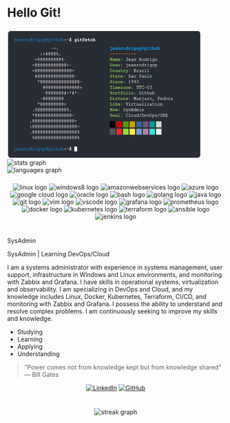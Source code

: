 # Hello Git!
<div align="center">
<a href="https://jeanrodrigop.github.io/jeanrodrigop/"><img align="left"  height="300" width="450" src="./img/gitfetch.png"></a>

###

<div align="left">
  <img src="https://github-readme-stats.vercel.app/api?username=jeanrodrigop&hide_title=false&hide_rank=false&show_icons=true&include_all_commits=true&count_private=true&disable_animations=false&theme=nord&locale=en&hide_border=false&order=0" height="145" alt="stats graph" /> <br>
  <img src="https://github-readme-stats.vercel.app/api/top-langs?username=jeanrodrigop&locale=en&hide_title=false&layout=compact&card_width=395&langs_count=6&theme=nord&hide_border=false&order=2" height="145" alt="languages graph"  />
</div>
</div>

###
<div align="center">
  <img src="https://cdn.jsdelivr.net/gh/devicons/devicon/icons/linux/linux-original.svg" height="30" width="35" alt="linux logo"  />
  <img src="https://cdn.jsdelivr.net/gh/devicons/devicon/icons/windows8/windows8-original.svg" height="30" width="35" alt="windows8 logo"  />
  <img src="https://cdn.jsdelivr.net/gh/devicons/devicon/icons/amazonwebservices/amazonwebservices-plain-wordmark.svg" height="30" width="35" alt="amazonwebservices logo"  />
  <img src="https://cdn.jsdelivr.net/gh/devicons/devicon/icons/azure/azure-original-wordmark.svg" height="30" width="35" alt="azure logo"  />
  <img src="https://cdn.jsdelivr.net/gh/devicons/devicon/icons/googlecloud/googlecloud-original.svg" height="30" width="35" alt="google cloud logo"  />
  <img src="https://cdn.jsdelivr.net/gh/devicons/devicon/icons/oracle/oracle-original.svg" height="30" width="35" alt="oracle logo"  />
  <img src="https://cdn.jsdelivr.net/gh/devicons/devicon/icons/bash/bash-original.svg" height="30" width="35" alt="bash logo"  />
  <img src="https://cdn.jsdelivr.net/gh/devicons/devicon/icons/go/go-original.svg" height="30" width="35" alt="golang logo"  />
  <img src="https://cdn.jsdelivr.net/gh/devicons/devicon/icons/java/java-original.svg" height="30" width="35" alt="java logo"  />
  <img src="https://cdn.jsdelivr.net/gh/devicons/devicon/icons/git/git-original.svg" height="30" width="35" alt="git logo"  />
  <img src="https://cdn.jsdelivr.net/gh/devicons/devicon/icons/vim/vim-plain.svg" height="30" width="35" alt="vim logo"  />  
  <img src="https://cdn.jsdelivr.net/gh/devicons/devicon/icons/vscode/vscode-original.svg" height="30" width="35" alt="vscode logo"  />
  <img src="https://cdn.jsdelivr.net/gh/devicons/devicon/icons/grafana/grafana-original.svg" height="30" width="35" alt="grafana logo"  />  
  <img src="https://cdn.jsdelivr.net/gh/devicons/devicon/icons/prometheus/prometheus-original.svg" height="30" width="35" alt="prometheus logo"  />
  <img src="https://cdn.jsdelivr.net/gh/devicons/devicon/icons/docker/docker-original.svg" height="35" width="35" alt="docker logo"  />
  <img src="https://cdn.jsdelivr.net/gh/devicons/devicon/icons/kubernetes/kubernetes-plain.svg" height="30" width="35" alt="kubernetes logo"  />  
  <img src="https://cdn.jsdelivr.net/gh/devicons/devicon/icons/terraform/terraform-original.svg" height="30" width="35" alt="terraform logo"  />
  <img src="https://cdn.jsdelivr.net/gh/devicons/devicon/icons/ansible/ansible-original-wordmark.svg" height="30" width="35" alt="ansible logo"  />
  <img src="https://cdn.jsdelivr.net/gh/devicons/devicon/icons/jenkins/jenkins-original.svg" height="30" width="35" alt="jenkins logo"  />
</div>
</table>

###

<h1></h1>

SysAdmin

SysAdmin | Learning DevOps/Cloud

I am a systems administrator with experience in systems management, user support, infrastructure in Windows and Linux environments, and monitoring with Zabbix and Grafana. I have skills in operational systems, virtualization and observability. I am specializing in DevOps and Cloud, and my knowledge includes Linux, Docker, Kubernetes, Terraform, CI/CD, and monitoring with Zabbix and Grafana. I possess the ability to understand and resolve complex problems. I am continuously seeking to improve my skills and knowledge.

- Studying
- Learning
- Applying
- Understanding

>"Power comes not from knowledge kept but from knowledge shared" ― Bill Gates

<div align="center">

[![LinkedIn](https://img.shields.io/badge/LinkedIn-0077B5?style=for-the-badge&logo=linkedin&logoColor=white)](https://www.linkedin.com/in/jeanrodrigop/)
[![GitHub](https://img.shields.io/badge/GitHub-100000?style=for-the-badge&logo=github&logoColor=white)](https://github.com/jeanrodrigop)

</div>

<h1></h1>

###

<div align="center">
  <img src="https://streak-stats.demolab.com?user=jeanrodrigop&locale=en&mode=daily&theme=nord&hide_border=false&border_radius=5&order=3" height="150" alt="streak graph"  />
</div>

###
